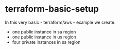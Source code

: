 # terraform-basic-setup

In this very basic - terraform/aws - example we create:

  - one public instance in sa region
  - one public instance in us region
  - four private instances in sa region
